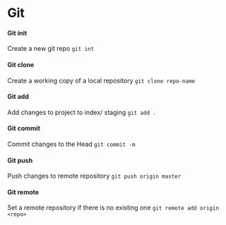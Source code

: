 # Git

#### Git init

Create a new git repo `git int`

#### Git clone

Create a working copy of a local repository ```git clone repo-name``` 

#### Git add

Add changes to project to index/ staging `git add .`

#### Git commit

Commit changes to the Head `git commit -m`

#### Git push

Push changes to remote repository `git push origin master`

#### Git remote

Set a remote repository if there is no existing one `git remote add origin <repo>`

